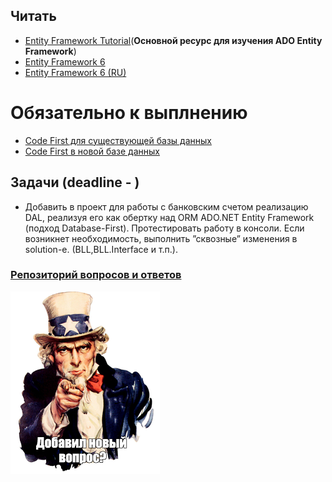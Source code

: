 ## Читать
- [Entity Framework Tutorial](http://www.entityframeworktutorial.net/)(**Основной ресурс для изучения ADO Entity Framework**)
- [Entity Framework 6](https://docs.microsoft.com/en-us/ef/ef6/)
- [Entity Framework 6 (RU)](https://docs.microsoft.com/ru-ru/ef/ef6/)

# Обязательно к выплнению
- [Code First для существующей базы данных](https://docs.microsoft.com/ru-ru/ef/ef6/modeling/code-first/workflows/existing-database)
- [Code First в новой базе данных](https://docs.microsoft.com/ru-ru/ef/ef6/modeling/code-first/workflows/new-database)

## Задачи (deadline - )
- Добавить в проект для работы с банковским счетом реализацию DAL, реализуя его как обертку над ORM ADO.NET Entity Framework (подход Database-First). Протестировать работу в консоли. Если возникнет необходимость, выполнить ”сквозные” изменения в solution-e. (BLL,BLL.Interface и т.п.).

### [Репозиторий вопросов и ответов](https://github.com/AnzhelikaKravchuk/.NET-Training.-Spring-2019/tree/master/.Net-Interview-Questions)

![](https://github.com/AnzhelikaKravchuk/Materials/blob/master/Pictures/Q%26A.png)
